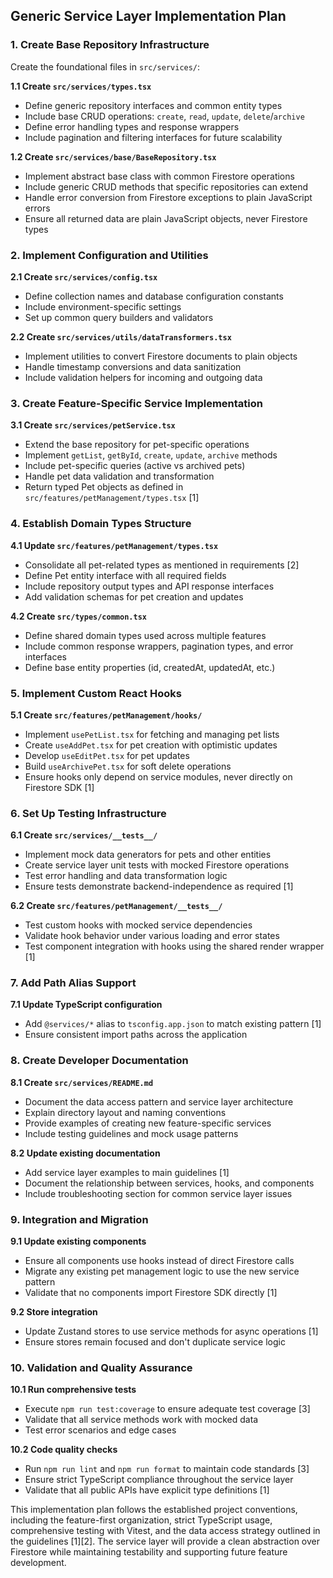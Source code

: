 ## Generic Service Layer Implementation Plan

### 1. Create Base Repository Infrastructure

Create the foundational files in `src/services/`:

**1.1 Create `src/services/types.tsx`**
- Define generic repository interfaces and common entity types
- Include base CRUD operations: `create`, `read`, `update`, `delete`/`archive`
- Define error handling types and response wrappers
- Include pagination and filtering interfaces for future scalability

**1.2 Create `src/services/base/BaseRepository.tsx`**
- Implement abstract base class with common Firestore operations
- Include generic CRUD methods that specific repositories can extend
- Handle error conversion from Firestore exceptions to plain JavaScript errors
- Ensure all returned data are plain JavaScript objects, never Firestore types

### 2. Implement Configuration and Utilities

**2.1 Create `src/services/config.tsx`**
- Define collection names and database configuration constants
- Include environment-specific settings
- Set up common query builders and validators

**2.2 Create `src/services/utils/dataTransformers.tsx`**
- Implement utilities to convert Firestore documents to plain objects
- Handle timestamp conversions and data sanitization
- Include validation helpers for incoming and outgoing data

### 3. Create Feature-Specific Service Implementation

**3.1 Create `src/services/petService.tsx`**
- Extend the base repository for pet-specific operations
- Implement `getList`, `getById`, `create`, `update`, `archive` methods
- Include pet-specific queries (active vs archived pets)
- Handle pet data validation and transformation
- Return typed Pet objects as defined in `src/features/petManagement/types.tsx` [1]

### 4. Establish Domain Types Structure

**4.1 Update `src/features/petManagement/types.tsx`**
- Consolidate all pet-related types as mentioned in requirements [2]
- Define Pet entity interface with all required fields
- Include repository output types and API response interfaces
- Add validation schemas for pet creation and updates

**4.2 Create `src/types/common.tsx`**
- Define shared domain types used across multiple features
- Include common response wrappers, pagination types, and error interfaces
- Define base entity properties (id, createdAt, updatedAt, etc.)

### 5. Implement Custom React Hooks

**5.1 Create `src/features/petManagement/hooks/`**
- Implement `usePetList.tsx` for fetching and managing pet lists
- Create `useAddPet.tsx` for pet creation with optimistic updates
- Develop `useEditPet.tsx` for pet updates
- Build `useArchivePet.tsx` for soft delete operations
- Ensure hooks only depend on service modules, never directly on Firestore SDK [1]

### 6. Set Up Testing Infrastructure

**6.1 Create `src/services/__tests__/`**
- Implement mock data generators for pets and other entities
- Create service layer unit tests with mocked Firestore operations
- Test error handling and data transformation logic
- Ensure tests demonstrate backend-independence as required [1]

**6.2 Create `src/features/petManagement/__tests__/`**
- Test custom hooks with mocked service dependencies
- Validate hook behavior under various loading and error states
- Test component integration with hooks using the shared render wrapper [1]

### 7. Add Path Alias Support

**7.1 Update TypeScript configuration**
- Add `@services/*` alias to `tsconfig.app.json` to match existing pattern [1]
- Ensure consistent import paths across the application

### 8. Create Developer Documentation

**8.1 Create `src/services/README.md`**
- Document the data access pattern and service layer architecture
- Explain directory layout and naming conventions
- Provide examples of creating new feature-specific services
- Include testing guidelines and mock usage patterns

**8.2 Update existing documentation**
- Add service layer examples to main guidelines [1]
- Document the relationship between services, hooks, and components
- Include troubleshooting section for common service layer issues

### 9. Integration and Migration

**9.1 Update existing components**
- Ensure all components use hooks instead of direct Firestore calls
- Migrate any existing pet management logic to use the new service pattern
- Validate that no components import Firestore SDK directly [1]

**9.2 Store integration**
- Update Zustand stores to use service methods for async operations [1]
- Ensure stores remain focused and don't duplicate service logic

### 10. Validation and Quality Assurance

**10.1 Run comprehensive tests**
- Execute `npm run test:coverage` to ensure adequate test coverage [3]
- Validate that all service methods work with mocked data
- Test error scenarios and edge cases

**10.2 Code quality checks**
- Run `npm run lint` and `npm run format` to maintain code standards [3]
- Ensure strict TypeScript compliance throughout the service layer
- Validate that all public APIs have explicit type definitions [1]

This implementation plan follows the established project conventions, including the feature-first organization, strict TypeScript usage, comprehensive testing with Vitest, and the data access strategy outlined in the guidelines [1][2]. The service layer will provide a clean abstraction over Firestore while maintaining testability and supporting future feature development.
